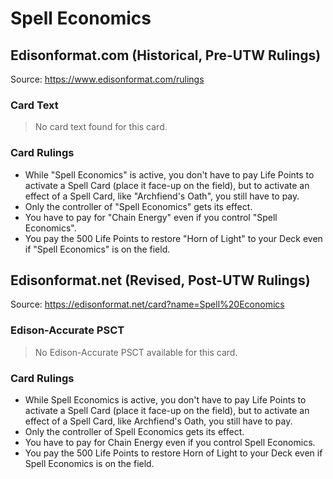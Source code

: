 # Spell Economics

## Edisonformat.com (Historical, Pre-UTW Rulings)

Source: https://www.edisonformat.com/rulings

### Card Text

> No card text found for this card.

### Card Rulings

*   While "Spell Economics" is active, you don't have to pay Life Points to activate a Spell Card (place it face-up on the field), but to activate an effect of a Spell Card, like "Archfiend's Oath", you still have to pay.
*   Only the controller of "Spell Economics" gets its effect.
*   You have to pay for "Chain Energy" even if you control "Spell Economics".
*   You pay the 500 Life Points to restore "Horn of Light" to your Deck even if "Spell Economics" is on the field.

## Edisonformat.net (Revised, Post-UTW Rulings)

Source: https://edisonformat.net/card?name=Spell%20Economics

### Edison-Accurate PSCT

> No Edison-Accurate PSCT available for this card.

### Card Rulings

*   While Spell Economics is active, you don't have to pay Life Points to activate a Spell Card (place it face-up on the field), but to activate an effect of a Spell Card, like Archfiend's Oath, you still have to pay.
*   Only the controller of Spell Economics gets its effect.
*   You have to pay for Chain Energy even if you control Spell Economics.
*   You pay the 500 Life Points to restore Horn of Light to your Deck even if Spell Economics is on the field.
            